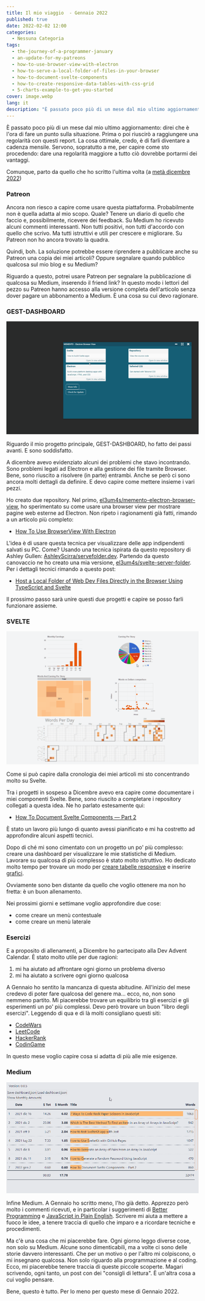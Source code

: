 ```yaml
---
title: Il mio viaggio  - Gennaio 2022
published: true
date: 2022-02-02 12:00
categories:
  - Nessuna Categoria
tags:
  - the-journey-of-a-programmer-january
  - an-update-for-my-patreons
  - how-to-use-browser-view-with-electron
  - how-to-serve-a-local-folder-of-files-in-your-browser
  - how-to-document-svelte-components
  - how-to-create-responsive-data-tables-with-css-grid
  - 5-charts-example-to-get-you-started
cover: image.webp
lang: it
description: "È passato poco più di un mese dal mio ultimo aggiornamento: direi che è l'ora di fare un punto sulla situazione. Prima o poi riuscirò a raggiungere una regolarità con questi report. La cosa ottimale, credo, è di farli diventare a cadenza mensile. Servono, sopra tutto a me, per capire come sto procedendo: dare una regolarità maggiore a tutto ciò dovrebbe portarmi dei vantaggi."
---
```


È passato poco più di un mese dal mio ultimo aggiornamento: direi che è l'ora di fare un punto sulla situazione. Prima o poi riuscirò a raggiungere una regolarità con questi report. La cosa ottimale, credo, è di farli diventare a cadenza mensile. Servono, sopratutto a me, per capire come sto procedendo: dare una regolarità maggiore a tutto ciò dovrebbe portarmi dei vantaggi.

Comunque, parto da quello che ho scritto l'ultima volta (a [metà dicembre 2022](https://blog.stranianelli.com/an-update-for-my-patreons-november-2021/))

### Patreon

Ancora non riesco a capire come usare questa piattaforma. Probabilmente non è quella adatta al mio scopo. Quale? Tenere un diario di quello che faccio e, possibilmente, ricevere dei feedback. Su Medium ho ricevuto alcuni commenti interessanti. Non tutti positivi, non tutti d'accordo con quello che scrivo. Ma tutti istruttivi e utili per crescere e migliorare. Su Patreon non ho ancora trovato la quadra.

Quindi, boh. La soluzione potrebbe essere riprendere a pubblicare anche su Patreon una copia dei miei articoli? Oppure segnalare quando pubblico qualcosa sul mio blog e su Medium?

Riguardo a questo, potrei usare Patreon per segnalare la pubblicazione di qualcosa su Medium, inserendo il friend link? In questo modo i lettori del pezzo su Patreon hanno accesso alla versione completa dell'articolo senza dover pagare un abbonamento a Medium. È una cosa su cui devo ragionare.

### GEST-DASHBOARD

![electron-browser-view-01.gif](./electron-browser-view-01.gif)

Riguardo il mio progetto principale, GEST-DASHBOARD, ho fatto dei passi avanti. E sono soddisfatto.

A dicembre avevo evidenziato alcuni dei problemi che stavo incontrando. Sono problemi legati ad Electron e alla gestione dei file tramite Browser. Bene, sono riuscito a risolvere (in parte) entrambi. Anche se però ci sono ancora molti dettagli da definire. E devo capire come mettere insieme i vari pezzi.

Ho creato due repository. Nel primo, [el3um4s/memento-electron-browser-view](https://github.com/el3um4s/memento-electron-browser-view), ho sperimentato su come usare una browser view per mostrare pagine web esterne ad Electron. Non ripeto i ragionamenti già fatti, rimando a un articolo più completo:

- [How To Use BrowserView With Electron](https://blog.stranianelli.com/how-to-use-browser-view-with-electron/)

L'idea è di usare questa tecnica per visualizzare delle app indipendenti salvati su PC. Come? Usando una tecnica ispirata da questo repository di Ashley Gullen: [AshleyScirra/servefolder.dev](https://github.com/AshleyScirra/servefolder.dev). Partendo da questo canovaccio ne ho creato una mia versione, [el3um4s/svelte-server-folder](https://github.com/el3um4s/svelte-server-folder). Per i dettagli tecnici rimando a questo post:

- [Host a Local Folder of Web Dev Files Directly in the Browser Using TypeScript and Svelte](https://blog.stranianelli.com/how-to-serve-a-local-folder-of-files-in-your-browser/)

Il prossimo passo sarà unire questi due progetti e capire se posso farli funzionare assieme.

### SVELTE

![google-charts-with-svelte-01.gif](./google-charts-with-svelte-01.gif)

Come si può capire dalla cronologia dei miei articoli mi sto concentrando molto su Svelte.

Tra i progetti in sospeso a Dicembre avevo era capire come documentare i miei componenti Svelte. Bene, sono riuscito a completare i repository collegati a questa idea. Ne ho parlato estesamente qui:

- [How To Document Svelte Components — Part 2](https://blog.stranianelli.com/how-to-document-svelte-components-part-2/)

È stato un lavoro più lungo di quanto avessi pianificato e mi ha costretto ad approfondire alcuni aspetti tecnici.

Dopo di ché mi sono cimentato con un progetto un po' più complesso: creare una dashboard per visualizzare le mie statistiche di Medium. Lavorare su qualcosa di più complesso è stato molto istruttivo. Ho dedicato molto tempo per trovare un modo per [creare tabelle responsive](https://blog.stranianelli.com/how-to-create-responsive-data-tables-with-css-grid/) e inserire [grafici](https://blog.stranianelli.com/5-charts-example-to-get-you-started/).

Ovviamente sono ben distante da quello che voglio ottenere ma non ho fretta: è un buon allenamento.

Nei prossimi giorni e settimane voglio approfondire due cose:

- come creare un menù contestuale
- come creare un menù laterale

### Esercizi

E a proposito di allenamenti, a Dicembre ho partecipato alla Dev Advent Calendar. È stato molto utile per due ragioni:

1. mi ha aiutato ad affrontare ogni giorno un problema diverso
2. mi ha aiutato a scrivere ogni giorno qualcosa

A Gennaio ho sentito la mancanza di questa abitudine. All'inizio del mese credevo di poter fare qualcosa del genere ma... ecco, no, non sono nemmeno partito. Mi piacerebbe trovare un equilibrio tra gli esercizi e gli esperimenti un po' più complessi. Devo però trovare un buon "libro degli esercizi". Leggendo di qua e di là molti consigliano questi siti:

- [CodeWars](https://www.codewars.com/)
- [LeetCode](https://leetcode.com/)
- [HackerRank](https://www.hackerrank.com/)
- [CodinGame](https://www.codingame.com/)

In questo mese voglio capire cosa si adatta di più alle mie esigenze.

### Medium

![table-css-grid-00.gif](./table-css-grid-00.gif)

Infine Medium. A Gennaio ho scritto meno, l'ho già detto. Apprezzo però molto i commenti ricevuti, e in particolar i suggerimenti di [Better Programming](https://betterprogramming.pub/) e [JavaScript in Plain English](https://javascript.plainenglish.io/). Scrivere mi aiuta a mettere a fuoco le idee, a tenere traccia di quello che imparo e a ricordare tecniche e procedimenti.

Ma c'è una cosa che mi piacerebbe fare. Ogni giorno leggo diverse cose, non solo su Medium. Alcune sono dimenticabili, ma a volte ci sono delle storie davvero interessanti. Che per un motivo o per l'altro mi colpiscono, o mi insegnano qualcosa. Non solo riguardo alla programmazione e al coding. Ecco, mi piacerebbe tenere traccia di queste piccole scoperte. Magari scrivendo, ogni tanto, un post con dei "consigli di lettura". È un'altra cosa a cui voglio pensare.

Bene, questo è tutto. Per lo meno per questo mese di Gennaio 2022.
